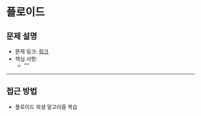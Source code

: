 # 플로이드

## 문제 설명
- 문제 링크: [링크](https://www.acmicpc.net/problem/11404)
- 핵심 사항:
  - ""
---

## 접근 방법
- 플로이드 워셜 알고리즘 복습